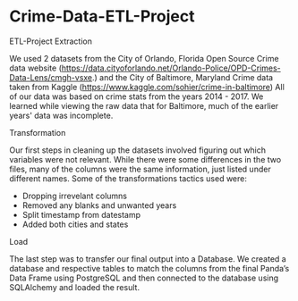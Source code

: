 # Crime-Data-ETL-Project

ETL-Project
Extraction

We used 2 datasets from the City of Orlando, Florida Open Source Crime data website (https://data.cityoforlando.net/Orlando-Police/OPD-Crimes-Data-Lens/cmgh-vsxe.) and the City of Baltimore, Maryland Crime data taken from Kaggle (https://www.kaggle.com/sohier/crime-in-baltimore) All of our data was based on crime stats from the years 2014 - 2017. We learned while viewing the raw data that for Baltimore, much of the earlier years' data was incomplete. 

Transformation

Our first steps in cleaning up the datasets involved figuring out which variables were not relevant. While there were some differences in the two files, many of the columns were the same information, just listed under different names. Some of the transformations tactics used were:
* Dropping irrevelant columns
* Removed any blanks and unwanted years
* Split timestamp from datestamp 
* Added both cities and states


Load

The last step was to transfer our final output into a Database. We created a database and respective tables to match the columns from the final Panda’s Data Frame using PostgreSQL and then connected to the database using SQLAlchemy and loaded the result.
